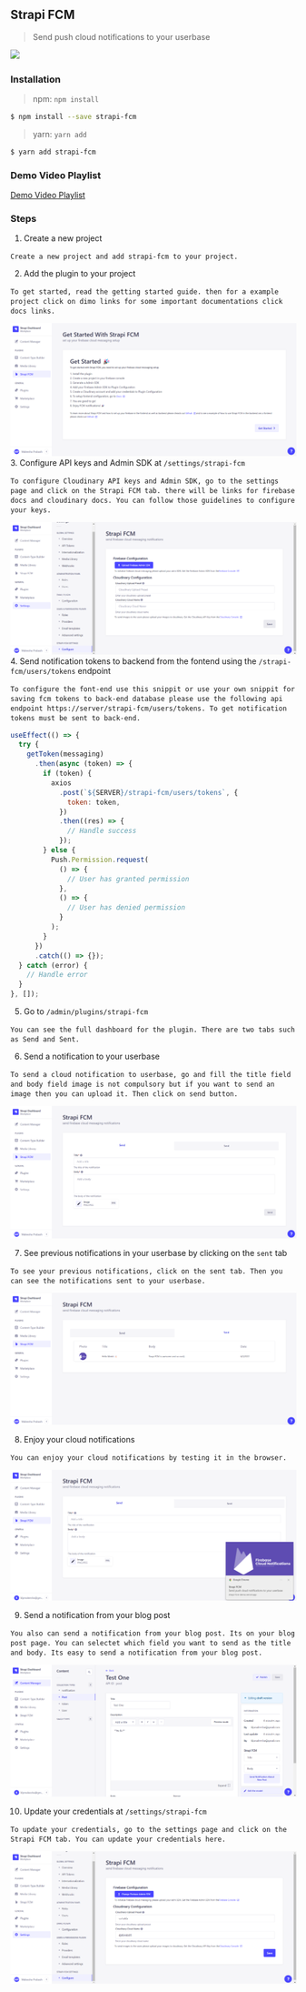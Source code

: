 ## Strapi FCM

> Send push cloud notifications to your userbase

![](https://strapi.io/images/logos/strapi-fcm.png)

### Installation

> npm: `npm install `

```bash
$ npm install --save strapi-fcm
```

> yarn: `yarn add `

```bash
$ yarn add strapi-fcm
```

### Demo Video Playlist

[Demo Video Playlist](https://www.youtube.com/playlist?list=PL32dHJaVH1H6VxBL3iFLA4be9rgVzIO7n)

### Steps

1. Create a new project

`Create a new project and add strapi-fcm to your project.`

2. Add the plugin to your project

`To get started, read the getting started guide. then for a example project click on dimo links for some important documentations click docs links.`

![](./markdown/getstarted.png) 3. Configure API keys and Admin SDK at `/settings/strapi-fcm`

`To configure Cloudinary API keys and Admin SDK, go to the settings page and click on the Strapi FCM tab. there will be links for firebase docs and cloudinary docs. You can follow those guidelines to configure your keys.`

![](./markdown/settings_configure.png) 4. Send notification tokens to backend from the fontend using the `/strapi-fcm/users/tokens` endpoint

`To configure the font-end use this snippit or use your own snippit for saving fcm tokens to back-end database please use the following api endpoint https://server/strapi-fcm/users/tokens. To get notification tokens must be sent to back-end.`

```javascript
useEffect(() => {
  try {
    getToken(messaging)
      .then(async (token) => {
        if (token) {
          axios
            .post(`${SERVER}/strapi-fcm/users/tokens`, {
              token: token,
            })
            .then((res) => {
              // Handle success
            });
        } else {
          Push.Permission.request(
            () => {
              // User has granted permission
            },
            () => {
              // User has denied permission
            }
          );
        }
      })
      .catch(() => {});
  } catch (error) {
    // Handle error
  }
}, []);
```

5. Go to `/admin/plugins/strapi-fcm`

`You can see the full dashboard for the plugin. There are two tabs such as Send and Sent. `

6. Send a notification to your userbase

`To send a cloud notification to userbase, go and fill the title field and body field image is not compulsory but if you want to send an image then you can upload it. Then click on send button.`

![](./markdown/plugin_send.png)

7. See previous notifications in your userbase by clicking on the `sent` tab

`To see your previous notifications, click on the sent tab. Then you can see the notifications sent to your userbase. `

![](./markdown/plugin_sent.png)

8. Enjoy your cloud notifications

`You can enjoy your cloud notifications by testing it in the browser.`

![](./markdown/demo_notification.png)

9. Send a notification from your blog post

`You also can send a notification from your blog post. Its on your blog post page. You can selectet which field you want to send as the title and body. Its easy to send a notification from your blog post.`

![](./markdown/dashboard_notify.png)

10. Update your credentials at `/settings/strapi-fcm`

`To update your credentials, go to the settings page and click on the Strapi FCM tab. You can update your credentials here.`

![](./markdown/update.png)
